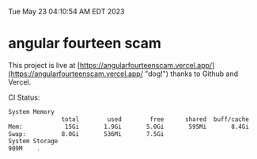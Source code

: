 Tue May 23 04:10:54 AM EDT 2023

# angular fourteen scam


This project is live at [https://angularfourteenscam.vercel.app/](https://angularfourteenscam.vercel.app/ "dog!") thanks to Github and Vercel.

CI Status: 

```bash
System Memory
               total        used        free      shared  buff/cache   available
Mem:            15Gi       1.9Gi       5.0Gi       595Mi       8.4Gi        12Gi
Swap:          8.0Gi       536Mi       7.5Gi
System Storage
909M	.
```
